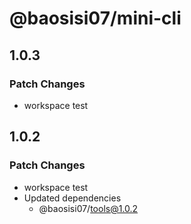 # @baosisi07/mini-cli

## 1.0.3

### Patch Changes

- workspace test

## 1.0.2

### Patch Changes

- workspace test
- Updated dependencies
  - @baosisi07/tools@1.0.2

